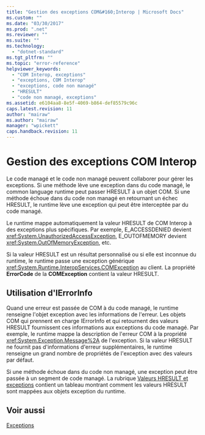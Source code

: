 ```yaml
---
title: "Gestion des exceptions COM&#160;Interop | Microsoft Docs"
ms.custom: ""
ms.date: "03/30/2017"
ms.prod: ".net"
ms.reviewer: ""
ms.suite: ""
ms.technology: 
  - "dotnet-standard"
ms.tgt_pltfrm: ""
ms.topic: "error-reference"
helpviewer_keywords: 
  - "COM Interop, exceptions"
  - "exceptions, COM Interop"
  - "exceptions, code non managé"
  - "HRESULT"
  - "code non managé, exceptions"
ms.assetid: e6104aa8-8e5f-4069-b864-def85579c96c
caps.latest.revision: 11
author: "mairaw"
ms.author: "mairaw"
manager: "wpickett"
caps.handback.revision: 11
---
```

# Gestion des exceptions COM&#160;Interop
Le code managé et le code non managé peuvent collaborer pour gérer les exceptions.  Si une méthode lève une exception dans du code managé, le common language runtime peut passer HRESULT à un objet COM.  Si une méthode échoue dans du code non managé en retournant un échec HRESULT, le runtime lève une exception qui peut être interceptée par du code managé.  
  
 Le runtime mappe automatiquement la valeur HRESULT de COM Interop à des exceptions plus spécifiques.  Par exemple, E\_ACCESSDENIED devient <xref:System.UnauthorizedAccessException>, E\_OUTOFMEMORY devient <xref:System.OutOfMemoryException>, etc.  
  
 Si la valeur HRESULT est un résultat personnalisé ou si elle est inconnue du runtime, le runtime passe une exception générique <xref:System.Runtime.InteropServices.COMException> au client.  La propriété **ErrorCode** de la **COMException** contient la valeur HRESULT.  
  
## Utilisation d'IErrorInfo  
 Quand une erreur est passée de COM à du code managé, le runtime renseigne l'objet exception avec les informations de l'erreur.  Les objets COM qui prennent en charge IErrorInfo et qui retournent des valeurs HRESULT fournissent ces informations aux exceptions du code managé.  Par exemple, le runtime mappe la description de l'erreur COM à la propriété <xref:System.Exception.Message%2A> de l'exception.  Si la valeur HRESULT ne fournit pas d'informations d'erreur supplémentaires, le runtime renseigne un grand nombre de propriétés de l'exception avec des valeurs par défaut.  
  
 Si une méthode échoue dans du code non managé, une exception peut être passée à un segment de code managé.  La rubrique [Valeurs HRESULT et exceptions](../../../docs/framework/interop/how-to-map-hresults-and-exceptions.md) contient un tableau montrant comment les valeurs HRESULT sont mappées aux objets exception du runtime.  
  
## Voir aussi  
 [Exceptions](../../../docs/standard/exceptions/index.md)